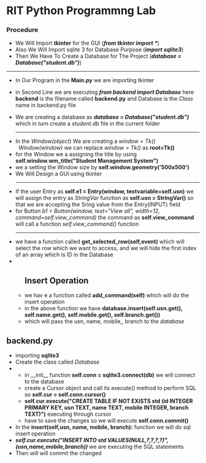<h1>RIT Python Programmng Lab</h1>
<h3>Procedure</h3>
<ul>
  <li>We Will Import <b>tkinter</b> for the GUI     (<i><b>from tkinter import *</b></i>)</li>
  <li>Also We Will Import sqlite 3 for Database Purpose   (<i><b>import sqlite3</b></i>)</li>
  <li>Then We Have To Create a Database for The Project    (<i><b>database = Database("student.db")</b></i>)</li>
</ul>
<hr>
<ul>
<li><p>In Our Program in the <b>Main.py</b> we are importing tkinter</p></li>
<li><p>in Second Line we are executing <b><i>from backend import Database</i></b> here <b>backend</b> is the filename called <b>backend.py</b> and Database is the <i>Class</i> name in backend.py file</p></li>
<li>We are creating a database as <b><i>database = Database("student.db")</i></b> which in turn create a <i>student.db</i> file in the current folder</li>
<hr>
<li>In the <i>Window(object)</i> We are creating a <i>window = Tk()  &nbsp;&nbsp;Window(window)</i> we can replace <i>window = Tk()</i> as <b>root=Tk()</b></li>
<li>for the Window we a assigning the title by using <b>self.window.wm_title("Student Management System")</b></li>
<li>we a setting the Window size by <b>self.window.geometry('500x500')</b></li>
<li>We Will Design a GUI using tkinter</li>
<hr>
  <li>If the user Entry as <b>self.e1 = Entry(window, textvariable=self.usn)</b> we will assign the entry as <i>StringVar</i> function as <b>self.usn = StringVar()</b> so that we are accepting the Sring value from the Entry(INPUT) field </li>
  <li>for Button <i>b1 = Button(window, text="View all", width=12, command=self.view_command)</i> the command as <b>self.view_command</b> will call a function <i>self.view_command()</i> function</li>
  <hr>
  <li>we have a function called <b>get_selected_row(self,event)</b> which will select the row which we want to access, and we will hide the first index of an array which is ID in the Database</li>
  <li>
    <ul>
      <h2>Insert Operation</h2>
      <li>we hav e a function called <b>add_command(self)</b> which will do the insert operation</li>
      <li>in the above function we have <b>database.insert(self.usn.get(), self.name.get(), self.mobile.get(), self.branch.get())</b></li>
      <li>which will pass the usn, name, mobile,, branch to the <i>database</i></li>
    </ul>
  </li>
</ul>


<h2>backend.py</h2>
<ul>
  <li>importing <b>sqlite3</b></li>
  <li>Create the class called <i>Database</i></li>
  <li>
    <ul>
      <li>in __init__ function  <b>self.conn = sqlite3.connect(db)</b> we will connect to the database</li>
      <li>create a Cursor object and call its execute() method to perform SQL so <b>self.cur = self.conn.cursor()</b></li>
      <li><b>self.cur.execute("CREATE TABLE IF NOT EXISTS std (id INTEGER PRIMARY KEY, usn TEXT, name TEXT, mobile INTEGER, branch TEXT)")</b> executing through cursor</li>
      <li>have to save the changes so we will execute <b>self.conn.commit()</b></li>
    </ul>
  </li>
  <li>In the <b>insert(self,usn, name, mobile, branch):</b> function we will do sql insert operation</li>
  <li><i><b>self.cur.execute("INSERT INTO std VALUES(NULL,?,?,?,?)", (usn,name,mobile,branch))</b></i> we are executing the SQL statements</li>
    <li>Then will will commit the changed</li>
</ul>
